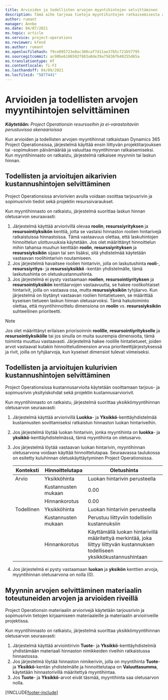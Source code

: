 ```yaml
---
title: Arvioiden ja todellisten arvojen myyntihintojen selvittäminen
description: Tämä aihe tarjoaa tietoja myyntihintojen ratkaisemisesta arvioiden ja todellisuuden mukaan.
author: rumant
manager: Annbe
ms.date: 04/07/2021
ms.topic: article
ms.service: project-operations
ms.reviewer: kfend
ms.author: rumant
ms.openlocfilehash: f9ce095723e8ac300caf7d11ae37b5c721b57795
ms.sourcegitcommit: ac90be6106592f883a0de39a75836fb40255d65a
ms.translationtype: HT
ms.contentlocale: fi-FI
ms.lasthandoff: 04/09/2021
ms.locfileid: "5877441"
---
```

# <a name="resolve-sales-prices-for-estimates-and-actuals"></a>Arvioiden ja todellisten arvojen myyntihintojen selvittäminen

_**Käytetään:** Project Operationsin resursseihin ja ei-varastoitaviin perustuvissa skenaarioissa_

Kun arvioiden ja todellisten arvojen myyntihinnat ratkaistaan Dynamics 365 Project Operationsissa, järjestelmä käyttää ensin liittyvän projektitarjouksen tai -sopimuksen päivämäärää ja valuuttaa myyntihinnan ratkaisemiseksi. Kun myyntihinnasto on ratkaistu, järjestelmä ratkaisee myynnin tai laskun hinnan.

## <a name="resolve-sales-rates-on-actual-and-estimate-lines-for-time"></a>Todellisten ja arvioitujen aikarivien kustannushintojen selvittäminen

Project Operationsissa arviorivien avulla voidaan osoittaa tarjousrivin ja sopimusrivin tiedot sekä projektin resurssivaraukset.

Kun myyntihinnasto on ratkaistu, järjestelmä suorittaa laskun hinnan oletusarvon seuraavasti:

1. Järjestelmä käyttää arviorivillä olevaa **roolin**, **resurssiyrityksen** ja **resursointiyksikön** kenttiä, jotta se vastaisi hinnaston roolien hintarivejä ratkaistuissa hinnastoissa. Tämä vastaavuus olettaa, että laskuhintojen hinnoittelun ulottuvuuksia käytetään. Jos olet määrittänyt hinnoittelun mihin tahansa muuhun kenttään **roolin**, **resurssiyrityksen** ja **resurssiyksikön** sijaan tai sen lisäksi, sitä yhdistelmää käytetään vastaavan roolihintarivin noutamiseen.
2. Jos järjestelmä havaitsee roolien hintarivin, jolla on laskutushinta **rooli**-, **resurssiyritys**- ja **resurssiyksikkö** -kentän yhdistelmälle, tämä laskutushinta on oletuskustannushinta.
3. Jos järjestelmä ei pysty vastaamaan **roolien**, **resursointiyrityksen** ja **resursointiyksikön** kenttäarvojen vastaavuutta, se hakee roolikohtaiset hintarivit, joilla on vastaava osa, mutta **resurssiyksikön** tyhjäarvo. Kun järjestelmä on löytänyt vastaavan roolien hintatietueen, se määrittää kyseisen tietueen laskun hinnan oletusarvoksi. Tämä hakutoiminto olettaa, että myyntihinnoittelu dimensiona on **roolin** vs. **resurssiyksikön** suhteellinen prioriteetti.

> [!NOTE]
> Jos olet määrittänyt erilaisen priorisoinnin **roolille**, **resursointiyritykselle** ja **resursointiyksikölle** tai jos sinulla on muita suurempia dimensioita, tämä toiminta muuttuu vastaavasti. Järjestelmä hakee roolille hintatietueet, joiden arvot vastaavat kutakin hinnoitteludimension arvoa prioriteettijärjestyksessä ja rivit, joilla on tyhjäarvoja, kun kyseiset dimensiot tulevat viimeiseksi.

## <a name="resolve-sales-rates-on-actual-and-estimate-lines-for-expense"></a>Todellisten ja arvioitujen kulurivien kustannushintojen selvittäminen

Project Operationsissa kustannusarvioita käytetään osoittamaan tarjous- ja sopimusrivin yksityiskohdat sekä projektin kustannusarviorivit.

Kun myyntihinnasto on ratkaistu, järjestelmä suorittaa yksikkömyyntihinnan oletusarvon seuraavasti:

1. Järjestelmä käyttää arviorivillä **Luokka**- ja **Yksikkö**-kenttäyhdistelmää kustannusten sovittamiseksi ratkaistun hinnaston luokan hintariveihin.
2. Jos järjestelmä löytää luokan hintarivin, jonka myyntihinta on **luokka**- ja **yksikkö**-kenttäyhdistelmässä, tämä myyntihinta on oletusarvo.
3. Jos järjestelmä löytää vastaavan luokan hintarivin, myyntihinnan oletusarvona voidaan käyttää hinnoittelutapaa. Seuraavassa taulukossa on esitetty kuluhinnan oletuskäyttäytyminen Project Operationsissa.

    | Konteksti | Hinnoittelutapa | Oletushinta |
    | --- | --- | --- |
    | Arvio | Yksikköhinta | Luokan hintarivin perusteella |
    | &nbsp; | Kustannusten mukaan | 0.00 |
    | &nbsp; | Hinnankorotus | 0.00 |
    | Todellinen | Yksikköhinta | Luokan hintarivin perusteella |
    | &nbsp; | Kustannusten mukaan | Perustuu liittyviin todellisiin kustannuksiin |
    | &nbsp; | Hinnankorotus | Käyttämällä luokan hintarivillä määritettyä merkintää, joka liittyy liittyvän kustannuksen todelliseen yksikkökustannushintaan |

4. Jos järjestelmä ei pysty vastaamaan **luokan** ja **yksikön** kenttien arvoja, myyntihinnan oletusarvona on nolla (0).

## <a name="resolve-sales-rates-on-actual-and-estimate-lines-for-material"></a>Myynnin arvojen selvittäminen materiaalin toteutuneiden arvojen ja arvioiden riveillä

Project Operationsin materiaalin arviorivejä käytetään tarjousrivin ja sopimusrivin tietojen kirjaamiseen materiaaleille ja materiaalin arvioiriveille projektissa.

Kun myyntihinnasto on ratkaistu, järjestelmä suorittaa yksikkömyyntihinnan oletusarvon seuraavasti:

1. Järjestelmä käyttää arviointirivin **Tuote**- ja **Yksikkö**-kenttäyhdistelmiä yhdistämään materiaali hinnaston nimikkeiden riveihin ratkaistussa hinnastossa.
2. Jos järjestelmä löytää hinnaston nimikerivin, jolla on myyntihinta **Tuote**- ja **Yksikkö**-kentän yhdistelmälle ja hinnoittelutapa on **Valuuttasumma**, käytetään hinnastorivillä määritettyä myyntihintaa.
3. Jos **Tuote**- ja **Yksikkö**-arvot eivät täsmää, myyntihinta saa oletusarvon nolla.



[!INCLUDE[footer-include](../includes/footer-banner.md)]
